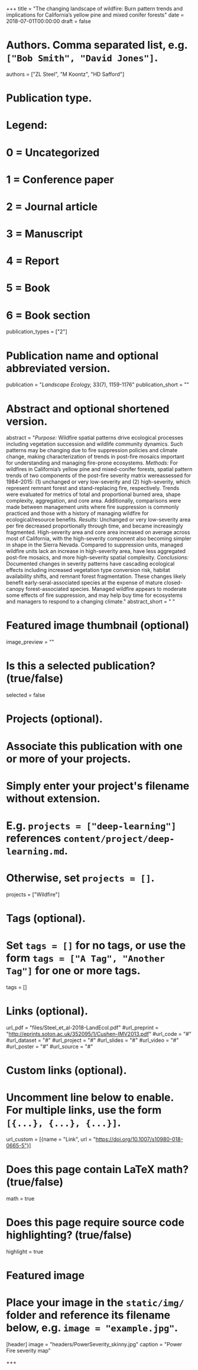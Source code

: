 +++
title = "The changing landscape of wildfire: Burn pattern trends and implications for California’s yellow pine and mixed conifer forests"
date = 2018-07-01T00:00:00
draft = false

# Authors. Comma separated list, e.g. `["Bob Smith", "David Jones"]`.
authors = ["ZL Steel", "M Koontz", "HD Safford"]

# Publication type.
# Legend:
# 0 = Uncategorized
# 1 = Conference paper
# 2 = Journal article
# 3 = Manuscript
# 4 = Report
# 5 = Book
# 6 = Book section
publication_types = ["2"]

# Publication name and optional abbreviated version.
publication = "*Landscape Ecology,* 33(7), 1159-1176"
publication_short = ""

# Abstract and optional shortened version.
abstract = "*Purpose:* Wildfire spatial patterns drive ecological processes including vegetation succession and wildlife community dynamics. Such patterns may be changing due to fire suppression policies and climate change, making characterization of trends in post-fire mosaics important for understanding and managing fire-prone ecosystems.  *Methods:* For wildfires in California’s yellow pine and mixed-conifer forests, spatial pattern trends of two components of the post-fire severity matrix wereassessed for 1984–2015: (1) unchanged or very low-severity and (2) high-severity, which represent remnant forest and stand-replacing fire, respectively. Trends were evaluated for metrics of total and proportional burned area, shape complexity, aggregation, and core area. Additionally, comparisons were made between management units where fire suppression is commonly practiced and those with a history of managing wildfire for ecological/resource benefits.  *Results:* Unchanged or very low-severity area per fire decreased proportionally through time, and became increasingly fragmented. High-severity area and core area increased on average across most of California, with the high-severity component also becoming simpler in shape in the Sierra Nevada. Compared to suppression units, managed wildfire units lack an increase in high-severity area, have less aggregated post-fire mosaics, and more high-severity spatial complexity.   *Conclusions:* Documented changes in severity patterns have cascading ecological effects including increased vegetation type conversion risk, habitat availability shifts, and remnant forest fragmentation. These changes likely benefit early-seral-associated species at the expense of mature closed-canopy forest-associated species. Managed wildfire appears to moderate some effects of fire suppression, and may help buy time for ecosystems and managers to respond to a changing climate."
abstract_short = " "

# Featured image thumbnail (optional)
image_preview = ""

# Is this a selected publication? (true/false)
selected = false

# Projects (optional).
#   Associate this publication with one or more of your projects.
#   Simply enter your project's filename without extension.
#   E.g. `projects = ["deep-learning"]` references `content/project/deep-learning.md`.
#   Otherwise, set `projects = []`.
projects = ["Wildfire"]

# Tags (optional).
#   Set `tags = []` for no tags, or use the form `tags = ["A Tag", "Another Tag"]` for one or more tags.
tags = []

# Links (optional).
url_pdf = "files/Steel_et_al-2018-LandEcol.pdf"
#url_preprint = "http://eprints.soton.ac.uk/352095/1/Cushen-IMV2013.pdf"
#url_code = "#"
#url_dataset = "#"
#url_project = "#"
#url_slides = "#"
#url_video = "#"
#url_poster = "#"
#url_source = "#"

# Custom links (optional).
#   Uncomment line below to enable. For multiple links, use the form `[{...}, {...}, {...}]`.
url_custom = [{name = "Link", url = "https://doi.org/10.1007/s10980-018-0665-5"}]

# Does this page contain LaTeX math? (true/false)
math = true

# Does this page require source code highlighting? (true/false)
highlight = true

# Featured image
# Place your image in the `static/img/` folder and reference its filename below, e.g. `image = "example.jpg"`.
[header]
image = "headers/PowerSeverity_skinny.jpg"
caption = "Power Fire severity map"

+++

